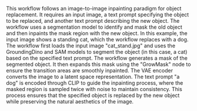 This workflow follows an image-to-image inpainting paradigm for object replacement. It requires an input image, a text prompt specifying the object to be replaced, and another text prompt describing the new object. The workflow uses a segmentation model to identify and mask the old object and then inpaints the mask region with the new object. In this example, the input image shows a standing cat, which the workflow replaces with a dog. The workflow first loads the input image \"cat_stand.jpg\" and uses the GroundingDino and SAM models to segment the object (in this case, a cat) based on the specified text prompt. The workflow generates a mask of the segmented object. It then expands this mask using the \"GrowMask\" node to ensure the transition areas are smoothly inpainted. The VAE encoder converts the image to a latent space representation. The text prompt \"a dog\" is encoded through CLIP to guide the inpainting process, where the masked region is sampled twice with noise to maintain consistency. This process ensures that the specified object is replaced by the new object while preserving the natural aesthetics of the image.